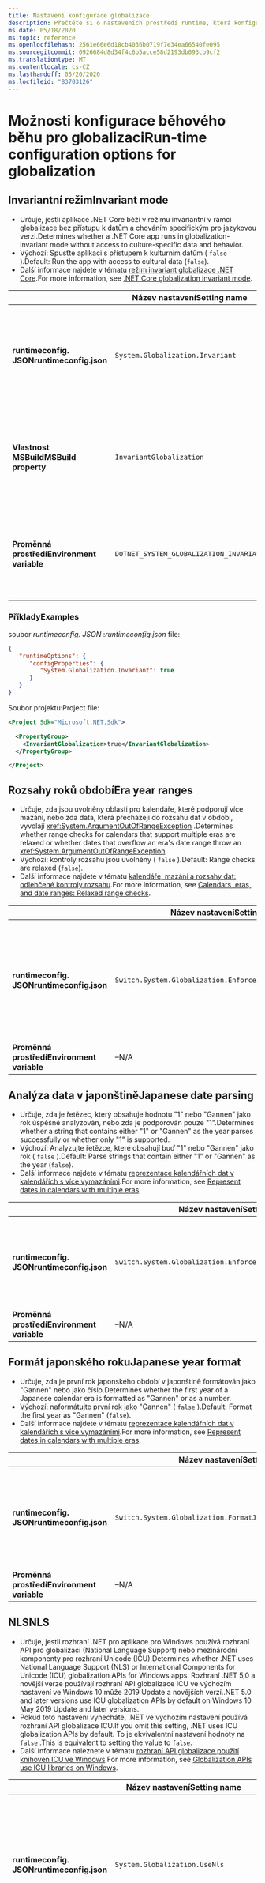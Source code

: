 ```yaml
---
title: Nastavení konfigurace globalizace
description: Přečtěte si o nastaveních prostředí runtime, která konfigurují aspekty globalizace aplikace .NET Core, například jak analyzuje data v japonštině.
ms.date: 05/18/2020
ms.topic: reference
ms.openlocfilehash: 2561e66e6d18cb4036b0719f7e34ea66540fe095
ms.sourcegitcommit: 0926684d8d34f4c6b5acce58d2193db093cb9cf2
ms.translationtype: MT
ms.contentlocale: cs-CZ
ms.lasthandoff: 05/20/2020
ms.locfileid: "83703126"
---
```

# <a name="run-time-configuration-options-for-globalization"></a><span data-ttu-id="e7c2d-103">Možnosti konfigurace běhového běhu pro globalizaci</span><span class="sxs-lookup"><span data-stu-id="e7c2d-103">Run-time configuration options for globalization</span></span>

## <a name="invariant-mode"></a><span data-ttu-id="e7c2d-104">Invariantní režim</span><span class="sxs-lookup"><span data-stu-id="e7c2d-104">Invariant mode</span></span>

- <span data-ttu-id="e7c2d-105">Určuje, jestli aplikace .NET Core běží v režimu invariantní v rámci globalizace bez přístupu k datům a chováním specifickým pro jazykovou verzi.</span><span class="sxs-lookup"><span data-stu-id="e7c2d-105">Determines whether a .NET Core app runs in globalization-invariant mode without access to culture-specific data and behavior.</span></span>
- <span data-ttu-id="e7c2d-106">Výchozí: Spusťte aplikaci s přístupem k kulturním datům ( `false` ).</span><span class="sxs-lookup"><span data-stu-id="e7c2d-106">Default: Run the app with access to cultural data (`false`).</span></span>
- <span data-ttu-id="e7c2d-107">Další informace najdete v tématu [režim invariant globalizace .NET Core](https://github.com/dotnet/runtime/blob/master/docs/design/features/globalization-invariant-mode.md).</span><span class="sxs-lookup"><span data-stu-id="e7c2d-107">For more information, see [.NET Core globalization invariant mode](https://github.com/dotnet/runtime/blob/master/docs/design/features/globalization-invariant-mode.md).</span></span>

| | <span data-ttu-id="e7c2d-108">Název nastavení</span><span class="sxs-lookup"><span data-stu-id="e7c2d-108">Setting name</span></span> | <span data-ttu-id="e7c2d-109">Hodnoty</span><span class="sxs-lookup"><span data-stu-id="e7c2d-109">Values</span></span> |
| - | - | - |
| <span data-ttu-id="e7c2d-110">**runtimeconfig. JSON**</span><span class="sxs-lookup"><span data-stu-id="e7c2d-110">**runtimeconfig.json**</span></span> | `System.Globalization.Invariant` | <span data-ttu-id="e7c2d-111">`false`– přístup k kulturním datům</span><span class="sxs-lookup"><span data-stu-id="e7c2d-111">`false` - access to cultural data</span></span><br/><span data-ttu-id="e7c2d-112">`true`-Run v režimu invariant</span><span class="sxs-lookup"><span data-stu-id="e7c2d-112">`true` - run in invariant mode</span></span> |
| <span data-ttu-id="e7c2d-113">**Vlastnost MSBuild**</span><span class="sxs-lookup"><span data-stu-id="e7c2d-113">**MSBuild property**</span></span> | `InvariantGlobalization` | <span data-ttu-id="e7c2d-114">`false`– přístup k kulturním datům</span><span class="sxs-lookup"><span data-stu-id="e7c2d-114">`false` - access to cultural data</span></span><br/><span data-ttu-id="e7c2d-115">`true`-Run v režimu invariant</span><span class="sxs-lookup"><span data-stu-id="e7c2d-115">`true` - run in invariant mode</span></span> |
| <span data-ttu-id="e7c2d-116">**Proměnná prostředí**</span><span class="sxs-lookup"><span data-stu-id="e7c2d-116">**Environment variable**</span></span> | `DOTNET_SYSTEM_GLOBALIZATION_INVARIANT` | <span data-ttu-id="e7c2d-117">`0`– přístup k kulturním datům</span><span class="sxs-lookup"><span data-stu-id="e7c2d-117">`0` - access to cultural data</span></span><br/><span data-ttu-id="e7c2d-118">`1`-Run v režimu invariant</span><span class="sxs-lookup"><span data-stu-id="e7c2d-118">`1` - run in invariant mode</span></span> |

### <a name="examples"></a><span data-ttu-id="e7c2d-119">Příklady</span><span class="sxs-lookup"><span data-stu-id="e7c2d-119">Examples</span></span>

<span data-ttu-id="e7c2d-120">soubor *runtimeconfig. JSON* :</span><span class="sxs-lookup"><span data-stu-id="e7c2d-120">*runtimeconfig.json* file:</span></span>

```json
{
   "runtimeOptions": {
      "configProperties": {
         "System.Globalization.Invariant": true
      }
   }
}
```

<span data-ttu-id="e7c2d-121">Soubor projektu:</span><span class="sxs-lookup"><span data-stu-id="e7c2d-121">Project file:</span></span>

```xml
<Project Sdk="Microsoft.NET.Sdk">

  <PropertyGroup>
    <InvariantGlobalization>true</InvariantGlobalization>
  </PropertyGroup>

</Project>
```

## <a name="era-year-ranges"></a><span data-ttu-id="e7c2d-122">Rozsahy roků období</span><span class="sxs-lookup"><span data-stu-id="e7c2d-122">Era year ranges</span></span>

- <span data-ttu-id="e7c2d-123">Určuje, zda jsou uvolněny oblasti pro kalendáře, které podporují více mazání, nebo zda data, která přecházejí do rozsahu dat v období, vyvolají <xref:System.ArgumentOutOfRangeException> .</span><span class="sxs-lookup"><span data-stu-id="e7c2d-123">Determines whether range checks for calendars that support multiple eras are relaxed or whether dates that overflow an era's date range throw an <xref:System.ArgumentOutOfRangeException>.</span></span>
- <span data-ttu-id="e7c2d-124">Výchozí: kontroly rozsahu jsou uvolněny ( `false` ).</span><span class="sxs-lookup"><span data-stu-id="e7c2d-124">Default: Range checks are relaxed (`false`).</span></span>
- <span data-ttu-id="e7c2d-125">Další informace najdete v tématu [kalendáře, mazání a rozsahy dat: odlehčené kontroly rozsahu](../../standard/datetime/working-with-calendars.md#calendars-eras-and-date-ranges-relaxed-range-checks).</span><span class="sxs-lookup"><span data-stu-id="e7c2d-125">For more information, see [Calendars, eras, and date ranges: Relaxed range checks](../../standard/datetime/working-with-calendars.md#calendars-eras-and-date-ranges-relaxed-range-checks).</span></span>

| | <span data-ttu-id="e7c2d-126">Název nastavení</span><span class="sxs-lookup"><span data-stu-id="e7c2d-126">Setting name</span></span> | <span data-ttu-id="e7c2d-127">Hodnoty</span><span class="sxs-lookup"><span data-stu-id="e7c2d-127">Values</span></span> |
| - | - | - |
| <span data-ttu-id="e7c2d-128">**runtimeconfig. JSON**</span><span class="sxs-lookup"><span data-stu-id="e7c2d-128">**runtimeconfig.json**</span></span> | `Switch.System.Globalization.EnforceJapaneseEraYearRanges` | <span data-ttu-id="e7c2d-129">`false`– Neuvolněné kontroly rozsahu</span><span class="sxs-lookup"><span data-stu-id="e7c2d-129">`false` - relaxed range checks</span></span><br/><span data-ttu-id="e7c2d-130">`true`– při přetečení dojde k výjimce.</span><span class="sxs-lookup"><span data-stu-id="e7c2d-130">`true` - overflows cause an exception</span></span> |
| <span data-ttu-id="e7c2d-131">**Proměnná prostředí**</span><span class="sxs-lookup"><span data-stu-id="e7c2d-131">**Environment variable**</span></span> | <span data-ttu-id="e7c2d-132">–</span><span class="sxs-lookup"><span data-stu-id="e7c2d-132">N/A</span></span> | <span data-ttu-id="e7c2d-133">–</span><span class="sxs-lookup"><span data-stu-id="e7c2d-133">N/A</span></span> |

## <a name="japanese-date-parsing"></a><span data-ttu-id="e7c2d-134">Analýza data v japonštině</span><span class="sxs-lookup"><span data-stu-id="e7c2d-134">Japanese date parsing</span></span>

- <span data-ttu-id="e7c2d-135">Určuje, zda je řetězec, který obsahuje hodnotu "1" nebo "Gannen" jako rok úspěšně analyzován, nebo zda je podporován pouze "1".</span><span class="sxs-lookup"><span data-stu-id="e7c2d-135">Determines whether a string that contains either "1" or "Gannen" as the year parses successfully or whether only "1" is supported.</span></span>
- <span data-ttu-id="e7c2d-136">Výchozí: Analyzujte řetězce, které obsahují buď "1" nebo "Gannen" jako rok ( `false` ).</span><span class="sxs-lookup"><span data-stu-id="e7c2d-136">Default: Parse strings that contain either "1" or "Gannen" as the year (`false`).</span></span>
- <span data-ttu-id="e7c2d-137">Další informace najdete v tématu [reprezentace kalendářních dat v kalendářích s více vymazáními](../../standard/datetime/working-with-calendars.md#represent-dates-in-calendars-with-multiple-eras).</span><span class="sxs-lookup"><span data-stu-id="e7c2d-137">For more information, see [Represent dates in calendars with multiple eras](../../standard/datetime/working-with-calendars.md#represent-dates-in-calendars-with-multiple-eras).</span></span>

| | <span data-ttu-id="e7c2d-138">Název nastavení</span><span class="sxs-lookup"><span data-stu-id="e7c2d-138">Setting name</span></span> | <span data-ttu-id="e7c2d-139">Hodnoty</span><span class="sxs-lookup"><span data-stu-id="e7c2d-139">Values</span></span> |
| - | - | - |
| <span data-ttu-id="e7c2d-140">**runtimeconfig. JSON**</span><span class="sxs-lookup"><span data-stu-id="e7c2d-140">**runtimeconfig.json**</span></span> | `Switch.System.Globalization.EnforceLegacyJapaneseDateParsing` | <span data-ttu-id="e7c2d-141">`false`– "Gannen" nebo "1" je podporováno</span><span class="sxs-lookup"><span data-stu-id="e7c2d-141">`false` - "Gannen" or "1" is supported</span></span><br/><span data-ttu-id="e7c2d-142">`true`– podporuje se jenom 1.</span><span class="sxs-lookup"><span data-stu-id="e7c2d-142">`true` - only "1" is supported</span></span> |
| <span data-ttu-id="e7c2d-143">**Proměnná prostředí**</span><span class="sxs-lookup"><span data-stu-id="e7c2d-143">**Environment variable**</span></span> | <span data-ttu-id="e7c2d-144">–</span><span class="sxs-lookup"><span data-stu-id="e7c2d-144">N/A</span></span> | <span data-ttu-id="e7c2d-145">–</span><span class="sxs-lookup"><span data-stu-id="e7c2d-145">N/A</span></span> |

## <a name="japanese-year-format"></a><span data-ttu-id="e7c2d-146">Formát japonského roku</span><span class="sxs-lookup"><span data-stu-id="e7c2d-146">Japanese year format</span></span>

- <span data-ttu-id="e7c2d-147">Určuje, zda je první rok japonského období v japonštině formátován jako "Gannen" nebo jako číslo.</span><span class="sxs-lookup"><span data-stu-id="e7c2d-147">Determines whether the first year of a Japanese calendar era is formatted as "Gannen" or as a number.</span></span>
- <span data-ttu-id="e7c2d-148">Výchozí: naformátujte první rok jako "Gannen" ( `false` ).</span><span class="sxs-lookup"><span data-stu-id="e7c2d-148">Default: Format the first year as "Gannen" (`false`).</span></span>
- <span data-ttu-id="e7c2d-149">Další informace najdete v tématu [reprezentace kalendářních dat v kalendářích s více vymazáními](../../standard/datetime/working-with-calendars.md#represent-dates-in-calendars-with-multiple-eras).</span><span class="sxs-lookup"><span data-stu-id="e7c2d-149">For more information, see [Represent dates in calendars with multiple eras](../../standard/datetime/working-with-calendars.md#represent-dates-in-calendars-with-multiple-eras).</span></span>

| | <span data-ttu-id="e7c2d-150">Název nastavení</span><span class="sxs-lookup"><span data-stu-id="e7c2d-150">Setting name</span></span> | <span data-ttu-id="e7c2d-151">Hodnoty</span><span class="sxs-lookup"><span data-stu-id="e7c2d-151">Values</span></span> |
| - | - | - |
| <span data-ttu-id="e7c2d-152">**runtimeconfig. JSON**</span><span class="sxs-lookup"><span data-stu-id="e7c2d-152">**runtimeconfig.json**</span></span> | `Switch.System.Globalization.FormatJapaneseFirstYearAsANumber` | <span data-ttu-id="e7c2d-153">`false`– formátovat jako "Gannen"</span><span class="sxs-lookup"><span data-stu-id="e7c2d-153">`false` - format as "Gannen"</span></span><br/><span data-ttu-id="e7c2d-154">`true`– formátovat jako číslo</span><span class="sxs-lookup"><span data-stu-id="e7c2d-154">`true` - format as number</span></span> |
| <span data-ttu-id="e7c2d-155">**Proměnná prostředí**</span><span class="sxs-lookup"><span data-stu-id="e7c2d-155">**Environment variable**</span></span> | <span data-ttu-id="e7c2d-156">–</span><span class="sxs-lookup"><span data-stu-id="e7c2d-156">N/A</span></span> | <span data-ttu-id="e7c2d-157">–</span><span class="sxs-lookup"><span data-stu-id="e7c2d-157">N/A</span></span> |

## <a name="nls"></a><span data-ttu-id="e7c2d-158">NLS</span><span class="sxs-lookup"><span data-stu-id="e7c2d-158">NLS</span></span>

- <span data-ttu-id="e7c2d-159">Určuje, jestli rozhraní .NET pro aplikace pro Windows používá rozhraní API pro globalizaci (National Language Support) nebo mezinárodní komponenty pro rozhraní Unicode (ICU).</span><span class="sxs-lookup"><span data-stu-id="e7c2d-159">Determines whether .NET uses National Language Support (NLS) or International Components for Unicode (ICU) globalization APIs for Windows apps.</span></span> <span data-ttu-id="e7c2d-160">Rozhraní .NET 5,0 a novější verze používají rozhraní API globalizace ICU ve výchozím nastavení ve Windows 10 může 2019 Update a novějších verzí.</span><span class="sxs-lookup"><span data-stu-id="e7c2d-160">.NET 5.0 and later versions use ICU globalization APIs by default on Windows 10 May 2019 Update and later versions.</span></span>
- <span data-ttu-id="e7c2d-161">Pokud toto nastavení vynecháte, .NET ve výchozím nastavení používá rozhraní API globalizace ICU.</span><span class="sxs-lookup"><span data-stu-id="e7c2d-161">If you omit this setting, .NET uses ICU globalization APIs by default.</span></span> <span data-ttu-id="e7c2d-162">To je ekvivalentní nastavení hodnoty na `false` .</span><span class="sxs-lookup"><span data-stu-id="e7c2d-162">This is equivalent to setting the value to `false`.</span></span>
- <span data-ttu-id="e7c2d-163">Další informace naleznete v tématu [rozhraní API globalizace použití knihoven ICU ve Windows](../compatibility/3.1-5.0.md#globalization-apis-use-icu-libraries-on-windows).</span><span class="sxs-lookup"><span data-stu-id="e7c2d-163">For more information, see [Globalization APIs use ICU libraries on Windows](../compatibility/3.1-5.0.md#globalization-apis-use-icu-libraries-on-windows).</span></span>

| | <span data-ttu-id="e7c2d-164">Název nastavení</span><span class="sxs-lookup"><span data-stu-id="e7c2d-164">Setting name</span></span> | <span data-ttu-id="e7c2d-165">Hodnoty</span><span class="sxs-lookup"><span data-stu-id="e7c2d-165">Values</span></span> | <span data-ttu-id="e7c2d-166">Vedou</span><span class="sxs-lookup"><span data-stu-id="e7c2d-166">Introduced</span></span> |
| - | - | - | - |
| <span data-ttu-id="e7c2d-167">**runtimeconfig. JSON**</span><span class="sxs-lookup"><span data-stu-id="e7c2d-167">**runtimeconfig.json**</span></span> | `System.Globalization.UseNls` | <span data-ttu-id="e7c2d-168">`false`-Použít rozhraní API globalizace ICU</span><span class="sxs-lookup"><span data-stu-id="e7c2d-168">`false` - Use ICU globalization APIs</span></span><br/><span data-ttu-id="e7c2d-169">`true`– Použití rozhraní API globalizace NLS</span><span class="sxs-lookup"><span data-stu-id="e7c2d-169">`true` - Use NLS globalization APIs</span></span> | <span data-ttu-id="e7c2d-170">.NET 5,0</span><span class="sxs-lookup"><span data-stu-id="e7c2d-170">.NET 5.0</span></span> |
| <span data-ttu-id="e7c2d-171">**Proměnná prostředí**</span><span class="sxs-lookup"><span data-stu-id="e7c2d-171">**Environment variable**</span></span> | `DOTNET_SYSTEM_GLOBALIZATION_USENLS` | <span data-ttu-id="e7c2d-172">`false`-Použít rozhraní API globalizace ICU</span><span class="sxs-lookup"><span data-stu-id="e7c2d-172">`false` - Use ICU globalization APIs</span></span><br/><span data-ttu-id="e7c2d-173">`true`– Použití rozhraní API globalizace NLS</span><span class="sxs-lookup"><span data-stu-id="e7c2d-173">`true` - Use NLS globalization APIs</span></span> | <span data-ttu-id="e7c2d-174">.NET 5,0</span><span class="sxs-lookup"><span data-stu-id="e7c2d-174">.NET 5.0</span></span> |

